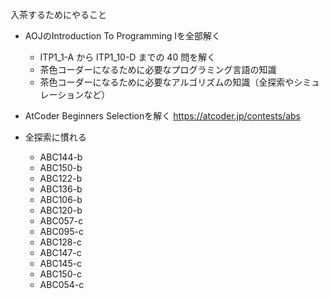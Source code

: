 入茶するためにやること

- AOJのIntroduction To Programming Iを全部解く
  - ITP1_1-A から ITP1_10-D までの 40 問を解く
  - 茶色コーダーになるために必要なプログラミング言語の知識
  - 茶色コーダーになるために必要なアルゴリズムの知識（全探索やシミュレーションなど）
  
- AtCoder Beginners Selectionを解く
  https://atcoder.jp/contests/abs
  
- 全探索に慣れる
  - ABC144-b
  - ABC150-b
  - ABC122-b
  - ABC136-b
  - ABC106-b
  - ABC120-b
  - ABC057-c
  - ABC095-c
  - ABC128-c
  - ABC147-c
  - ABC145-c
  - ABC150-c
  - ABC054-c
